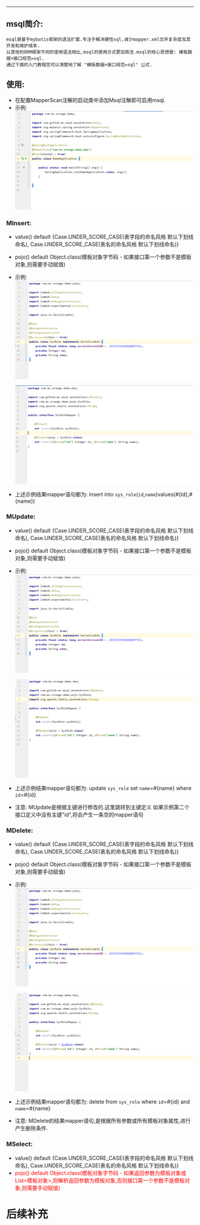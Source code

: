***

## **msql简介:**

    msql是基于mybatis框架的语法扩展.专注于解决硬性sql,减少mapper.xml文件复杂度及其开发和维护成本.
    以其他的ORM框架不同的使用语法相比,msql的使用方式更加简洁.msql的核心思想是: 模板数据+接口规范=sql.
    通过下面的入门教程您可以清楚地了解 "模板数据+接口规范=sql" 公式.


## **使用:**

  * 在配置MapperScan注解的启动类中添加Msql注解即可启用msql.
  * 示例:
    ![image](./images/20190808014446.png)


### MInsert:
  * value() default {Case.UNDER_SCORE_CASE(表字段的命名风格 默认下划线命名), Case.UNDER_SCORE_CASE(表名的命名风格 默认下划线命名)}
  * pojo() default Object.class(模板对象字节码 - 如果接口第一个参数不是模板对象,则需要手动赋值)
  * 示例:
    ![image](./images/20190808023855.png)

    ![image](./images/20190808024026.png)
  * 上述示例结果mapper语句都为: insert into `sys_role`(`id`,`name`)values(#{id},#{name})


### MUpdate:
  * value() default {Case.UNDER_SCORE_CASE(表字段的命名风格 默认下划线命名), Case.UNDER_SCORE_CASE(表名的命名风格 默认下划线命名)}
  * pojo() default Object.class(模板对象字节码 - 如果接口第一个参数不是模板对象,则需要手动赋值)
  * 示例:
    ![image](./images/20190808023855.png)

    ![image](./images/20190808105417.png)
  * 上述示例结果mapper语句都为: update `sys_role` set `name`=#{name} where `id`=#{id}
  * 注意: MUpdate是根据主键进行修改的.这里跳转到主键定义 如果示例第二个接口定义中没有主键"id",将会产生一条空的mapper语句


### MDelete:

  * value() default {Case.UNDER_SCORE_CASE(表字段的命名风格 默认下划线命名), Case.UNDER_SCORE_CASE(表名的命名风格 默认下划线命名)}
  * pojo() default Object.class(模板对象字节码 - 如果接口第一个参数不是模板对象,则需要手动赋值)
  * 示例:
    ![image](./images/20190808023855.png)

    ![image](./images/20190808111258.png)
  * 上述示例结果mapper语句都为: delete from `sys_role` where `id`=#{id} and `name`=#{name}
  * 注意: MDelete的结果mapper语句,是根据所有参数或所有模板对象属性,进行产生删除条件.


### MSelect:

  * value() default {Case.UNDER_SCORE_CASE(表字段的命名风格 默认下划线命名), Case.UNDER_SCORE_CASE(表名的命名风格 默认下划线命名)}
  * <label style="color:red">pojo() default Object.class(模板对象字节码 - 如果返回参数为模板对象或List<模板对象>,则解析返回参数为模板对象,否则接口第一个参数不是模板对象,则需要手动赋值)</label>


# 后续补充

